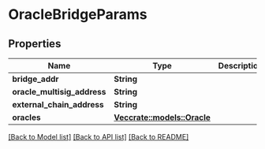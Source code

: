 # OracleBridgeParams

## Properties

Name | Type | Description | Notes
------------ | ------------- | ------------- | -------------
**bridge_addr** | **String** |  | 
**oracle_multisig_address** | **String** |  | 
**external_chain_address** | **String** |  | 
**oracles** | [**Vec<crate::models::Oracle>**](Oracle.md) |  | 

[[Back to Model list]](../README.md#documentation-for-models) [[Back to API list]](../README.md#documentation-for-api-endpoints) [[Back to README]](../README.md)


